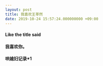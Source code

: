 ```yaml
---
layout: post
title: 我喜欢王莘然
date: 2019-10-24 15:57:24.000000000 +09:00
---
```


#### Like the title said
#### 我喜欢你。



#### 哄媳妇记录*1

